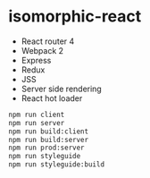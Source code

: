 # isomorphic-react

- React router 4
- Webpack 2
- Express
- Redux
- JSS
- Server side rendering
- React hot loader

```bash
npm run client
npm run server
npm run build:client
npm run build:server
npm run prod:server
npm run styleguide
npm run styleguide:build
```